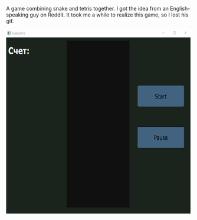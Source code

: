 A game combining snake and tetris together. I got the idea from an English-speaking guy on Reddit. It took me a while to realize this game, so I lost his gif.


<img src="https://github.com/AlexSmirno/Snaketetris/blob/main/example.gif" width="500" height="500">
